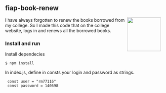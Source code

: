 
## fiap-book-renew
  <img src="https://user-images.githubusercontent.com/10379601/29446482-04f7036a-841f-11e7-9872-91d1fc2ea683.png" height="109" align="right">
I have always forgotten to renew the books borrowed from my college.
So I made this code that on the college website, logs in and renews all the borrowed books.

### Install and run 
Install dependecies
```
$ npm install
```
In index.js, define in consts your login and password as strings.
```
 const user = "rm77116"
 const password = 140698
```

